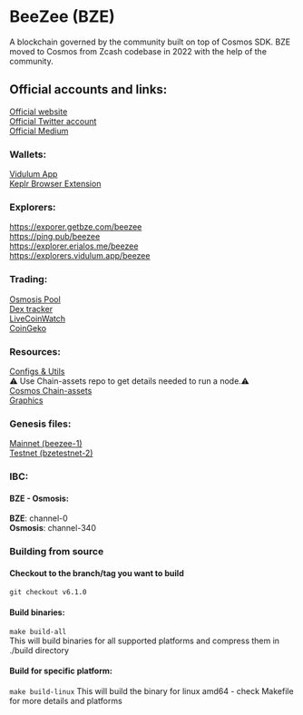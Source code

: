 # BeeZee (BZE)
A blockchain governed by the community built on top of Cosmos SDK. BZE moved to Cosmos from 
Zcash codebase in 2022 with the help of the community.

## Official accounts and links:
[Official website](https://getbze.com/)  
[Official Twitter account](https://twitter.com/BZEdgeCoin)  
[Official Medium](https://medium.com/@bzedge)

### Wallets:
[Vidulum App](https://vidulum.app/)  
[Keplr Browser Extension](https://keplr.getbze.com/)  

### Explorers:
https://exporer.getbze.com/beezee  
https://ping.pub/beezee  
https://explorer.erialos.me/beezee   
https://explorers.vidulum.app/beezee  

### Trading:
[Osmosis Pool](https://frontier.osmosis.zone/pool/856)  
[Dex tracker]( https://dexscreener.com/osmosis/856)  
[LiveCoinWatch](https://www.livecoinwatch.com/price/BZEdge-BZE)  
[CoinGeko](https://www.coingecko.com/en/coins/beezee)  

### Resources:
[Configs & Utils](https://github.com/bze-alphateam/bze-configs)  
⚠️ Use Chain-assets repo to get details needed to run a node.⚠️  
[Cosmos Chain-assets](https://github.com/cosmos/chain-registry/tree/master/beezee)  
[Graphics](https://github.com/bze-alphateam/Official-BZEdge-Graphics)  

### Genesis files:
[Mainnet (beezee-1)](https://github.com/bze-alphateam/bze/blob/main/genesis.json)  
[Testnet (bzetestnet-2)](https://github.com/bze-alphateam/bze/blob/main/genesis-testnet-2.json)

### IBC:  
#### BZE - Osmosis:
**BZE**: channel-0  
**Osmosis**: channel-340 

### Building from source
#### Checkout to the branch/tag you want to build 
`git checkout v6.1.0`

#### Build binaries:
`make build-all`  
This will build binaries for all supported platforms and compress them in ./build directory

#### Build for specific platform:
`make build-linux`
This will build the binary for linux amd64 - check Makefile for more details and platforms
